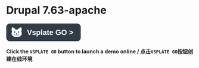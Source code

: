 # Drupal 7.63-apache

<a href="https://www.vsplate.com/?docker-compose=https://github.com/vsplate/dcenvs/drupal/7.63-apache"><img alt="VSPLATE GO" src="https://raw.githubusercontent.com/vsplate/images/master/vsgo_btn.png" width="200px"></a>

**Click the `VSPLATE GO` button to launch a demo online / 点击`VSPLATE GO`按钮创建在线环境**
